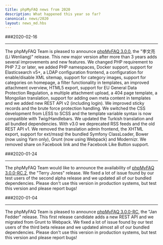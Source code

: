 ```yaml
---
title: phpMyFAQ news from 2020
description: What happened this year so far?
canonical: news/2020
layout: news_md.hbs
---
```


###2020-02-16
* * *
The phpMyFAQ Team is pleased to announce [phpMyFAQ 3.0.0](/download), the "李文亮 (Li Wenliang)" release. This new major 
version after more than 3 years adds several improvements and new features. We changed PHP requirement to PHP 7.2 or
later, we added PHP namespaces, Docker support, support for Elasticsearch v5+, a LDAP configuration frontend, a 
configuration for enable/disable XML sitemap, support for category images, support for categories on homepage, a filter 
functionality in templates, an improved attachment overview, HTML5 export, support for EU General Data Protection 
Regulation, a multiple attachment upload, a 404 page template, a Mongolian translation, support for adding own meta 
content in templates and we added new REST API v2 (including login). We improved sticky records and the brute force 
protection handling. We switched the CSS development from LESS to SCSS and the template variable syntax is now 
compatible with Twig/Handlebars. We updated the Turkish translation and all bundled dependencies. With v3.0 we 
deprecated RSS feeds and the old REST API v1. We removed the translation admin frontend, the XHTML export, support for 
ext/mssql the bundled Symfony ClassLoader, Bower (now using Yarn only), Grunt (now using Webpack) and Modernizr. We
removed share on Facebook link and the Facebook Like Button support.

###2020-01-24
* * *
The phpMyFAQ Team would like to announce the availability of [phpMyFAQ 3.0.0-RC.2](/download), the "Terry Jones" release. 
We fixed a lot of issue found by our test users of the second alpha release and we updated all of our bundled 
dependencies. Please don't use this version in production systems, but test this version and please report bugs!

###2020-01-04
* * *
The phpMyFAQ Team is pleased to announce [phpMyFAQ 3.0.0-RC](/download), the "Jan Fedder" release. This first release 
candidate adds a new REST API and we migrated from Grunt to Webpack. We fixed a lot of issue found by our test users of
the third beta release and we updated almost all of our bundled dependencies. Please don't use this version in production
systems, but test this version and please report bugs!